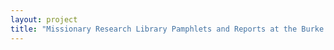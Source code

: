 ```yaml
--- 
layout: project 
title: "Missionary Research Library Pamphlets and Reports at the Burke Library" 
---
```



